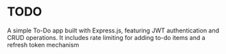 # TODO
A simple To-Do app built with Express.js, featuring JWT authentication and CRUD operations. It includes rate limiting for adding to-do items and a refresh token mechanism
